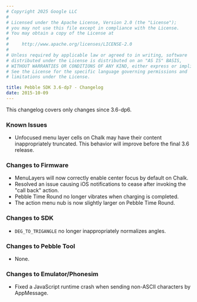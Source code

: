 ```yaml
---
# Copyright 2025 Google LLC
#
# Licensed under the Apache License, Version 2.0 (the "License");
# you may not use this file except in compliance with the License.
# You may obtain a copy of the License at
#
#     http://www.apache.org/licenses/LICENSE-2.0
#
# Unless required by applicable law or agreed to in writing, software
# distributed under the License is distributed on an "AS IS" BASIS,
# WITHOUT WARRANTIES OR CONDITIONS OF ANY KIND, either express or implied.
# See the License for the specific language governing permissions and
# limitations under the License.

title: Pebble SDK 3.6-dp7 - Changelog
date: 2015-10-09
--- 
```


This changelog covers only changes since 3.6-dp6.

### Known Issues

* Unfocused menu layer cells on Chalk may have their content inappropriately truncated.
  This behavior will improve before the final 3.6 release.

### Changes to Firmware

* MenuLayers will now correctly enable center focus by default on Chalk.
* Resolved an issue causing iOS notifications to cease after invoking the "call back"
  action.
* Pebble Time Round no longer vibrates when charging is completed.
* The action menu nub is now slightly larger on Pebble Time Round.


### Changes to SDK

* ``DEG_TO_TRIGANGLE`` no longer inappropriately normalizes angles.


### Changes to Pebble Tool

* None.

### Changes to Emulator/Phonesim

* Fixed a JavaScript runtime crash when sending non-ASCII characters by AppMessage.
